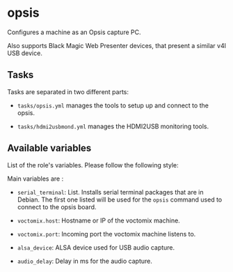 # opsis

Configures a machine as an Opsis capture PC.

Also supports Black Magic Web Presenter devices, that present a similar
v4l USB device.

## Tasks

Tasks are separated in two different parts:

* `tasks/opsis.yml` manages the tools to setup up and connect to the opsis.

* `tasks/hdmi2usbmond.yml` manages the HDMI2USB monitoring tools.

## Available variables

List of the role's variables. Please follow the following style:

Main variables are :

* `serial_terminal`: List. Installs serial terminal packages that are in Debian.
                     The first one listed will be used for the `opsis` command
                     used to connect to the opsis board.

* `voctomix.host`:   Hostname or IP of the voctomix machine.

* `voctomix.port`:   Incoming port the voctomix machine listens to.

* `alsa_device`:     ALSA device used for USB audio capture.

* `audio_delay`:     Delay in ms for the audio capture.

